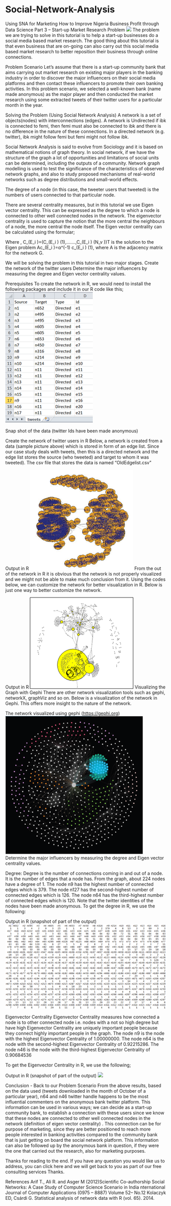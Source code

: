# Social-Network-Analysis
Using SNA for Marketing
How to Improve Nigeria Business Profit through Data Science  Part 3 – Start-up Market Research Problem
![](images/picture1.png)
The problem we are trying to solve in this tutorial is to help a start-up businesses do a social media based market research. The good thing about this tutorial is that even business that are on-going can also carry out this social media based market research to better reposition their business through online connections. 

Problem Scenario
Let’s assume that there is a start-up community bank that aims carrying out market research on existing major players in the banking industry in order to discover the major influencers on their social media platforms and then contact these influencers to promote their own banking activities. In this problem scenario, we selected a well-known bank (name made anonymous) as the major player and then conducted the market research using some extracted tweets of their twitter users for a particular month in the year.

Solving the Problem (Using Social Network Analysis)
A network is a  set of objects(nodes) with interconnections (edges). A network is Undirected if ibk is connected to femi, then femi must also be connected to ibk and there is no difference in the nature of these connections. In a directed network (e.g. twitter), ibk might follow femi but femi might not follow ibk.

Social Network Analysis is said to evolve from Sociology and it is based on mathematical notions of graph theory. In social network, if we have the structure of the graph a lot of opportunities and limitations of social units can be determined, including the outputs of a community. 
Network graph modelling is used to test the significance of the characteristics of observed network graphs, and also to study proposed mechanisms of real-world networks such as degree distributions and small-world effects.  

The degree of a node (in this case, the tweeter users that tweeted) is the numbers of users connected to that particular node.

There are several centrality measures, but in this tutorial we use Eigen vector centrality. This can be expressed as the degree to which a node is connected to other well connected nodes in the network. The eigenvector centrality is used to capture the notion that the more central the neighbours of a node, the more central the node itself.  The Eigen vector centrality can be calculated using the formular;
 
Where , C_(E_i )=(C_(E_i ) (1),…….,C_(E_i ) (N_v   ))T is the solution to the Eigen problem  Ac_(E_i )=α^(-1) c_(E_i ) (1),  where A is the adjacency matrix for the network G. 

We will be solving the problem in this tutorial in two major stages. 
	Create the network of the twitter users 
	Determine the major influencers by measuring the degree and Eigen vector centrality  values.

Prerequisites
To create the network in R, we would need to install the following packages and include it in our R code like this;
 ![](images/picture2.png)
 

Snap shot of the data (twitter Ids have been made anonymous)
 

Create the network of twitter users in R
Below, a network is created from a data (sample picture above) which is stored in form of an edge list. Since our case study deals with tweets, then this is a directed network and the edge list stores the source (who tweeted) and target to whom it was tweeted).  The csv file that stores the data is named “OldEdgelist.csv"  
 

Output in R
  ![](images/picture3.png)
From the out of the network in R it is obvious that the network is not properly visualized and we might not be able to make much conclusion from it. Using the codes below, we can customize the network for better visualization in R. Below is just one way to better customize the network.
 

Output in R
  ![](images/picture4.png)
Visualizing the Graph with Gephi
There are other network visualization tools such as gephi, networkX, graphViz and so on. Below is  a  visualization of the network in Gephi. This offers more insight to the nature of the network.
 
The network visualized using gephi (https://gephi.org)
 ![](images/picture5.png)
Determine the major influencers by measuring the degree and Eigen vector centrality values.


Degree: Degree is the number of connections coming in and out of a node. It is the number of edges that a node has. From the graph, about  224 nodes have a degree of 1. The node n9 has the highest number of connected edges which is 379. The node n127 has the second-highest number of connected edges which is 126. The node n64 has the third-highest number of connected edges which is  120. Note that the twitter identities of the nodes have been made anonymous. 
To get the degree in R, we use the following:

 

Output in R (snapshot of part of the output)
 ![](images/picture6.png)
 

Eigenvector Centrality
Eigenvector Centrality measures how connected a node is to other connected node i.e. nodes with a not so high degree but have high Eigenvector Centrality  are uniquely important people because they connect highly important people in the graph. The node  n9  is the node with the highest Eigenvector Centrality of 1.00000000. The node n64 is the node with the second-highest Eigenvector Centrality of 0.92215286.  The node n46 is the node with the third-highest Eigenvector Centrality of 0.90684536

To get the Eigenvector Centrality in R, we use the following;

 

Output in R (snapshot of part of the output)
 ![](images/picture7.png)

Conclusion - Back to our Problem Scenario
From the above results, based on the data used (tweets downloaded in the month of October of a particular year), n64 and n46 twitter handle happens to be the most influential commenters on the anonymous bank twitter platform. This information can be used in various ways; we can decide as a start-up community bank, to establish a connection with these users since we know that these nodes are connected to other well connected nodes in the network (definition of eigen vector centrality) . This connection can be for purpose of marketing, since they are better positioned to reach more people interested in banking activities compared to the community bank that is just getting on board the social network platform. This information can also be followed up by the anonymous bank in question, if they were the one that carried out the research, also for marketing purposes.

Thanks for reading to the end.   If you have any question you would like us to address, you can click here and we will get back to you as part of our free consulting services Thanks.

References
	Arif T.,  Ali R. and  Asger M (2012)Scientific Co-authorship Social Networks: A Case Study of Computer Science Scenario in India nternational Journal of Computer Applications (0975 – 8887)
Volume 52– No.12
	Kolaczyk ED, Csárdi G. Statistical analysis of network data with R (vol. 65). 2014.
